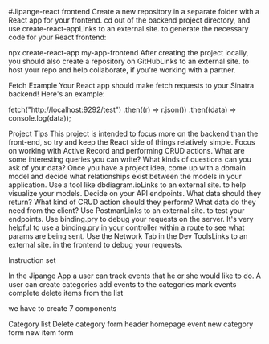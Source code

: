 #Jipange-react frontend
Create a new repository in a separate folder with a React app for your frontend. cd out of the backend project directory, and use create-react-appLinks to an external site. to generate the necessary code for your React frontend:

npx create-react-app my-app-frontend
After creating the project locally, you should also create a repository on GitHubLinks to an external site. to host your repo and help collaborate, if you're working with a partner.

Fetch Example
Your React app should make fetch requests to your Sinatra backend! Here's an example:

fetch("http://localhost:9292/test")
.then((r) => r.json())
.then((data) => console.log(data));

Project Tips
This project is intended to focus more on the backend than the front-end, so try and keep the React side of things relatively simple. Focus on working with Active Record and performing CRUD actions. What are some interesting queries you can write? What kinds of questions can you ask of your data?
Once you have a project idea, come up with a domain model and decide what relationships exist between the models in your application. Use a tool like dbdiagram.ioLinks to an external site. to help visualize your models.
Decide on your API endpoints. What data should they return? What kind of CRUD action should they perform? What data do they need from the client?
Use PostmanLinks to an external site. to test your endpoints.
Use binding.pry to debug your requests on the server. It's very helpful to use a binding.pry in your controller within a route to see what params are being sent.
Use the Network Tab in the Dev ToolsLinks to an external site. in the frontend to debug your requests.

Instruction set

In the Jipange App a user can track events that he or she would like to do.
A user can create categories
add events to the categories
mark events complete
delete items from the list

we have to create 7 components

Category list
Delete category form
header
homepage
event
new category form
new item form

